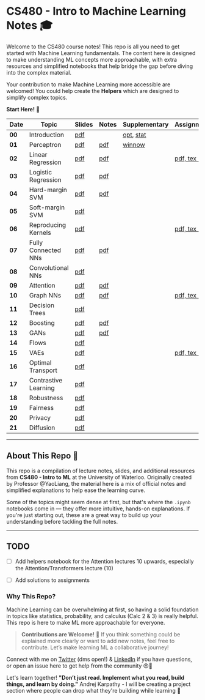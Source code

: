 # CS480 - Intro to Machine Learning Notes 🎓

Welcome to the CS480 course notes! This repo is all you need to get started with Machine Learning fundamentals. The content here is designed to make understanding ML concepts more approachable, with extra resources and simplified notebooks that help bridge the gap before diving into the complex material.

Your contribution to make Machine Learning more accessible are welcomed! You could help create the **Helpers** which are designed to simplify complex topics.

**Start Here!** 🚀


<table>
    <thead>
        <tr>
            <th>Date</th>
            <th>Topic</th>
            <th>Slides</th>
            <th>Notes</th>
            <th>Supplementary</th>
            <th>Assignments</th>
            <th>Helper</th>
        </tr>
    </thead>
    <tbody>
        <tr>
            <td><strong>00</strong></td>
            <td>Introduction</td>
            <td><a href="#">pdf</a></td>
            <td></td>
            <td><a href="#">opt</a>, <a href="#">stat</a></td>
            <td></td>
            <td><a href="#">pdf</a></td>
        </tr>
        <tr>
            <td><strong>01</strong></td>
            <td>Perceptron</td>
            <td><a href="https://github.com/jadechoghari/machine-learning-cs480/blob/main/01-perceptron/480-lec-per.pdf">pdf</a></td>
            <td><a href="https://github.com/jadechoghari/machine-learning-cs480/blob/main/01-perceptron/480-note-per.pdf">pdf</a></td>
            <td><a href="#">winnow</a></td>
            <td></td>
            <td><a href="https://github.com/jadechoghari/machine-learning-cs480/blob/main/01-perceptron/perceptron.ipynb">pdf</a></td>
        </tr>
        <tr>
            <td><strong>02</strong></td>
            <td>Linear Regression</td>
            <td><a href="https://github.com/jadechoghari/machine-learning-cs480/blob/main/02-linreg/480-lec-lin.pdf">pdf</a></td>
            <td><a href="https://github.com/jadechoghari/machine-learning-cs480/blob/main/02-linreg/480-note-lin.pdf">pdf</a></td>
            <td></td>
            <td><a href="https://github.com/jadechoghari/machine-learning-cs480/blob/main/asignments/a1/a1.pdf">pdf, tex (AM)</a></td>
            <td><a href="https://github.com/jadechoghari/machine-learning-cs480/blob/main/02-linreg/linear_regression.ipynb">pdf</a></td>
        </tr>
        <tr>
            <td><strong>03</strong></td>
            <td>Logistic Regression</td>
            <td><a href="https://github.com/jadechoghari/machine-learning-cs480/blob/main/03-logreg/480-lec-log.pdf">pdf</a></td>
            <td><a href="https://github.com/jadechoghari/machine-learning-cs480/blob/main/03-logreg/480-note-log.pdf">pdf</a></td>
            <td></td>
            <td></td>
            <td><a href="https://github.com/jadechoghari/machine-learning-cs480/blob/main/03-logreg/logistic_reg.ipynb">pdf</a></td>
        </tr>
        <tr>
            <td><strong>04</strong></td>
            <td>Hard-margin SVM</td>
            <td><a href="https://github.com/jadechoghari/machine-learning-cs480/blob/main/04-svm/480-lec-svm.pdf">pdf</a></td>
            <td><a href="https://github.com/jadechoghari/machine-learning-cs480/blob/main/04-svm/480-note-svm.pdf">pdf</a></td>
            <td></td>
            <td></td>
            <td><a href="https://github.com/jadechoghari/machine-learning-cs480/blob/main/04-svm/svm.ipynb">pdf</a></td>
        </tr>
        <tr>
            <td><strong>05</strong></td>
            <td>Soft-margin SVM</td>
            <td><a href="https://github.com/jadechoghari/machine-learning-cs480/blob/main/04-svm/480-lec-csvm.pdf">pdf</a></td>
            <td></td>
            <td></td>
            <td></td>
            <td><a href="https://github.com/jadechoghari/machine-learning-cs480/blob/main/04-svm/svm.ipynb">pdf</a></td>
        </tr>
        <tr>
            <td><strong>06</strong></td>
            <td>Reproducing Kernels</td>
            <td><a href="https://github.com/jadechoghari/machine-learning-cs480/blob/main/05-kernels/480-lec-ker.pdf">pdf</a></td>
            <td></td>
            <td></td>
            <td><a href="https://github.com/jadechoghari/machine-learning-cs480/blob/main/asignments/a2/a2.pdf">pdf, tex (SS)</a></td>
            <td><a href="#">❌</a></td>
        </tr>
        <tr>
            <td><strong>07</strong></td>
            <td>Fully Connected NNs</td>
            <td><a href="https://github.com/jadechoghari/machine-learning-cs480/blob/main/06-autodiff/480-lec-dnn.pdf">pdf</a></td>
            <td><a href="#">pdf</a></td>
            <td></td>
            <td></td>
            <td><a href="#">❌</a></td>
        </tr>
        <tr>
            <td><strong>08</strong></td>
            <td>Convolutional NNs</td>
            <td><a href="https://github.com/jadechoghari/machine-learning-cs480/blob/main/07-cnn/480-lec-cnn.pdf">pdf</a></td>
            <td></td>
            <td></td>
            <td></td>
            <td><a href="#">❌</a></td>
        </tr>
        <tr>
            <td><strong>09</strong></td>
            <td>Attention</td>
            <td><a href="https://github.com/jadechoghari/machine-learning-cs480/blob/main/08-attention/480-lec-att.pdf">pdf</a></td>
            <td><a href="https://github.com/jadechoghari/machine-learning-cs480/blob/main/08-attention/480-note-att.pdf">pdf</a></td>
            <td></td>
            <td></td>
            <td><a href="#">❌</a></td>
        </tr>
        <tr>
            <td><strong>10</strong></td>
            <td>Graph NNs</td>
            <td><a href="https://github.com/jadechoghari/machine-learning-cs480/blob/main/09-gnn/480-lec-gnn.pdf">pdf</a></td>
            <td><a href="https://github.com/jadechoghari/machine-learning-cs480/blob/main/09-gnn/480-lec-gnn.pdf">pdf</a></td>
            <td></td>
            <td><a href="https://github.com/jadechoghari/machine-learning-cs480/blob/main/asignments/a3/a3.pdf">pdf, tex (HL)</a></td>
            <td><a href="#">❌</a></td>
        </tr>
        <tr>
            <td><strong>11</strong></td>
            <td>Decision Trees</td>
            <td><a href="https://github.com/jadechoghari/machine-learning-cs480/blob/main/10-dec-trees/480-lec-tree.pdf">pdf</a></td>
            <td></td>
            <td></td>
            <td></td>
            <td><a href="#">❌</a></td>
        </tr>
        <tr>
            <td><strong>12</strong></td>
            <td>Boosting</td>
            <td><a href="https://github.com/jadechoghari/machine-learning-cs480/blob/main/11-boosting/480-lec-ens.pdf">pdf</a></td>
            <td><a href="https://github.com/jadechoghari/machine-learning-cs480/blob/main/11-boosting/480-note-ens.pdf">pdf</a></td>
            <td></td>
            <td></td>
            <td><a href="#">❌</a></td>
        </tr>
        <tr>
            <td><strong>13</strong></td>
            <td>GANs</td>
            <td><a href="#">pdf</a></td>
            <td><a href="https://github.com/jadechoghari/machine-learning-cs480/blob/main/12-gans/480-note-gan.pdf">pdf</a></td>
            <td></td>
            <td></td>
            <td><a href="#">❌</a></td>
        </tr>
        <tr>
            <td><strong>14</strong></td>
            <td>Flows</td>
            <td><a href="https://github.com/jadechoghari/machine-learning-cs480/blob/main/13-flows/480-lec-flow.pdf">pdf</a></td>
            <td></td>
            <td></td>
            <td></td>
            <td><a href="#">❌</a></td>
        </tr>
        <tr>
            <td><strong>15</strong></td>
            <td>VAEs</td>
            <td><a href="https://github.com/jadechoghari/machine-learning-cs480/blob/main/14-vaes/480-lec-vae.pdf">pdf</a></td>
            <td></td>
            <td></td>
            <td><a href="https://github.com/jadechoghari/machine-learning-cs480/blob/main/asignments/a4/a4.pdf">pdf, tex (YL)</a></td>
            <td><a href="#">❌</a></td>
        </tr>
        <tr>
            <td><strong>16</strong></td>
            <td>Optimal Transport</td>
            <td><a href="https://github.com/jadechoghari/machine-learning-cs480/blob/main/15-optimal-transport/480-lec-ot.pdf">pdf</a></td>
            <td></td>
            <td></td>
            <td></td>
            <td><a href="#">❌</a></td>
        </tr>
        <tr>
            <td><strong>17</strong></td>
            <td>Contrastive Learning</td>
            <td><a href="https://github.com/jadechoghari/machine-learning-cs480/blob/main/16-contrastive-learning/480-lec-cl.pdf">pdf</a></td>
            <td></td>
            <td></td>
            <td></td>
            <td><a href="#">❌</a></td>
        </tr>
        <tr>
            <td><strong>18</strong></td>
            <td>Robustness</td>
            <td><a href="https://github.com/jadechoghari/machine-learning-cs480/blob/main/17-robustness/480-lec-rob.pdf">pdf</a></td>
            <td></td>
            <td></td>
            <td></td>
            <td><a href="#">❌</a></td>
        </tr>
        <tr>
            <td><strong>19</strong></td>
            <td>Fairness</td>
            <td><a href="https://github.com/jadechoghari/machine-learning-cs480/blob/main/18-fairness/480-lec-fair.pdf">pdf</a></td>
            <td></td>
            <td></td>
            <td></td>
            <td><a href="#">❌</a></td>
        </tr>
        <tr>
            <td><strong>20</strong></td>
            <td>Privacy</td>
            <td><a href="https://github.com/jadechoghari/machine-learning-cs480/blob/main/19-privacy/480-lec-dp.pdf">pdf</a></td>
            <td></td>
            <td></td>
            <td></td>
            <td><a href="#">❌</a></td>
        </tr>
        <tr>
            <td><strong>21</strong></td>
            <td>Diffusion</td>
            <td><a href="https://github.com/jadechoghari/machine-learning-cs480/blob/main/20-diffusion/480-lec-dm.pdf">pdf</a></td>
            <td></td>
            <td></td>
            <td></td>
            <td><a href="#">❌</a></td>
        </tr>
    </tbody>
</table>

---

## About This Repo 📘

This repo is a compilation of lecture notes, slides, and additional resources from **CS480 - Intro to ML** at the University of Waterloo. Originally created by Professor @YaoLiang, the material here is a mix of official notes and simplified explanations to help ease the learning curve.

Some of the topics might seem dense at first, but that's where the `.ipynb` notebooks come in — they offer more intuitive, hands-on explanations. If you're just starting out, these are a great way to build up your understanding before tackling the full notes.

---

## TODO

- [ ] Add helpers notebook for the Attention lectures 10 upwards, especially the Attention/Transformers lecture (10)
- [ ] Add solutions to assignments


### Why This Repo?

Machine Learning can be overwhelming at first, so having a solid foundation in topics like statistics, probability, and calculus (Calc 2 & 3) is really helpful. This repo is here to make ML more approachable for everyone.

> **Contributions are Welcome!** 🌱 If you think something could be explained more clearly or want to add new notes, feel free to contribute. Let’s make learning ML a collaborative journey!

Connect with me on [Twitter](https://x.com/jadechoghari) (dms open!) & [LinkedIn](https://www.linkedin.com/in/jadechoghari/) if you have questions, or open an issue here to get help from the community 😍🫶

Let's learn together! **"Don’t just read. Implement what you read, build things, and learn by doing."** Andrej Karpathy - I will be creating a project section where people can drop what they're building while learning 🐣
